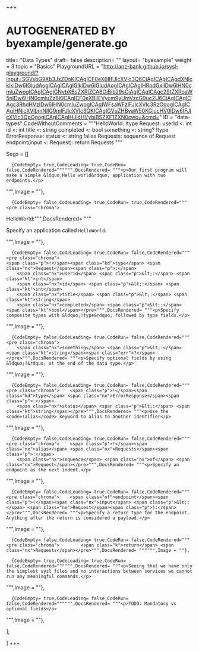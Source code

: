 +++
# AUTOGENERATED BY byexample/generate.go
title= "Data Types"
draft= false
description= ""
layout= "byexample"
weight = 3
topic = "Basics"
PlaygroundURL = "http://anz-bank.github.io/sysl-playground/?input=SGVsbG9Xb3JsZDoKICAgICF0eXBlIFJlcXVlc3Q6CiAgICAgICAgdXNlcklkIDw6IGludAogICAgICAgIGlkIDw6IGludAogICAgICAgIHRpdGxlIDw6IHN0cmluZwogICAgICAgIGNvbXBsZXRlZCA8OiBib29sCiAgICAgICAgc29tZXRoaW5nIDw6IHN0cmluZz8KICAgICF0eXBlIEVycm9yUmVzcG9uc2U6CiAgICAgICAgc3RhdHVzIDw6IHN0cmluZwogICAgIWFsaWFzIFJlcXVlc3RzOgogICAgICAgIHNlcXVlbmNlIG9mIFJlcXVlc3QKICAgIGVuZHBvaW50KGlucHV0IDw6IFJlcXVlc3QpOgogICAgICAgIHJldHVybiBSZXF1ZXN0cwo=&cmd="
ID = "data-types"
CodeWithoutComments = """HelloWorld:
    !type Request:
        userId <: int
        id <: int
        title <: string
        completed <: bool
        something <: string?
    !type ErrorResponse:
        status <: string
    !alias Requests:
        sequence of Request
    endpoint(input <: Request):
        return Requests
"""

Segs = [[
  
      {CodeEmpty= true,CodeLeading= true,CodeRun= false,CodeRendered="""""",DocsRendered= """<p>Our first program will make a simple &ldquo;Hello world&rdquo; application with two endpoints.</p>
""",Image = ""},

      {CodeEmpty= false,CodeLeading= true,CodeRun= true,CodeRendered="""<pre class="chroma">
<span class="nx">HelloWorld</span><span class="p">:</span></pre>""",DocsRendered= """<p>Specify an application called <code>HelloWorld</code>.</p>
""",Image = ""},

      {CodeEmpty= false,CodeLeading= true,CodeRun= false,CodeRendered="""<pre class="chroma">
    <span class="p">!</span><span class="kd">type</span> <span class="nx">Request</span><span class="p">:</span>
        <span class="nx">userId</span> <span class="p">&lt;:</span> <span class="kt">int</span>
        <span class="nx">id</span> <span class="p">&lt;:</span> <span class="kt">int</span>
        <span class="nx">title</span> <span class="p">&lt;:</span> <span class="kt">string</span>
        <span class="nx">completed</span> <span class="p">&lt;:</span> <span class="kt">bool</span></pre>""",DocsRendered= """<p>Specify composite types with &ldquo;!type&rdquo; followed by type fields.</p>
""",Image = ""},

      {CodeEmpty= false,CodeLeading= true,CodeRun= false,CodeRendered="""<pre class="chroma">
        <span class="nx">something</span> <span class="p">&lt;:</span> <span class="kt">string</span><span class="err">?</span></pre>""",DocsRendered= """<p>Specify optional fields by using &ldquo;?&rdquo; at the end of the data type.</p>
""",Image = ""},

      {CodeEmpty= false,CodeLeading= true,CodeRun= false,CodeRendered="""<pre class="chroma">    <span class="p">!</span><span class="kd">type</span> <span class="nx">ErrorResponse</span><span class="p">:</span>
        <span class="nx">status</span> <span class="p">&lt;:</span> <span class="kt">string</span></pre>""",DocsRendered= """<p>Use the <code>!alias</code> keyword to alias to another identifier</p>
""",Image = ""},

      {CodeEmpty= false,CodeLeading= true,CodeRun= false,CodeRendered="""<pre class="chroma">    <span class="p">!</span><span class="nx">alias</span> <span class="nx">Requests</span><span class="p">:</span>
        <span class="nx">sequence</span> <span class="nx">of</span> <span class="nx">Request</span></pre>""",DocsRendered= """<p>Specify an endpoint as the next indent.</p>
""",Image = ""},

      {CodeEmpty= false,CodeLeading= true,CodeRun= false,CodeRendered="""<pre class="chroma">    <span class="nf">endpoint</span><span class="p">(</span><span class="nx">input</span> <span class="p">&lt;:</span> <span class="nx">Request</span><span class="p">):</span></pre>""",DocsRendered= """<p>Specify a return type for the endpoint. Anything after the return is considered a payload.</p>
""",Image = ""},

      {CodeEmpty= false,CodeLeading= true,CodeRun= false,CodeRendered="""<pre class="chroma">        <span class="k">return</span> <span class="nx">Requests</span></pre>""",DocsRendered= """""",Image = ""},

      {CodeEmpty= true,CodeLeading= true,CodeRun= false,CodeRendered="""""",DocsRendered= """<p>Seeing that we have only the simplest sysl files and no interactions between services we cannot run any meaningful commands.</p>
""",Image = ""},

      {CodeEmpty= true,CodeLeading= false,CodeRun= false,CodeRendered="""""",DocsRendered= """<p>TODO: Mandatory vs optional fields</p>
""",Image = ""},


],

]
+++
